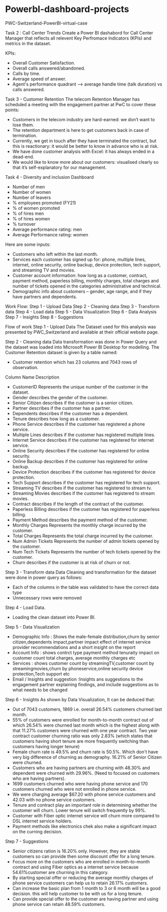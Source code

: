 # PowerbI-dashboard-projects
PWC-Switzerland-PowerBI-virtual-case

Task 2 : Call Center Trends
Create a Power BI dashabord for Call Center Manager that reflects all relevent Key Perfromace Indicators (KPIs) and metrics in the dataset.

KPIs: 
- Overall Customer Satisfaction.
- Overall calls answered/abandoned.
- Calls by time.
- Average speed of answer.
- Agent's performance quadrant --> average handle time (talk duration) vs calls answered.

Task 3 - Customer Retention
The telecom Retention Manager has scheduled a meeting with the engagement partner at PwC to cover these points:

- Customers in the telecom industry are hard-earned: we don’t want to lose them.
- The retention department is here to get customers back in case of termination.
- Currently, we get in touch after they have terminated the contract, but this is reactionary: it would be better to know in advance who is at risk.
- We have done customer analysis with Excel: it has always ended in a dead-end.
- We would like to know more about our customers: visualised clearly so that it’s self-explanatory for our management.
  
Task 4 - Diversity and inclusion Dashboard
- Number of men
- Number of women
- Number of leavers
- % employees promoted (FY21)
- % of women promoted
- % of hires men
- % of hires women
- % turnover 
- Average performance rating: men
- Average Performance rating: women


Here are some inputs:

- Customers who left within the last month.
- Services each customer has signed up for: phone, multiple lines, internet, online security, online backup, device protection, tech support, and streaming TV and movies.
- Customer account information: how long as a customer, contract, payment method, paperless billing, monthly charges, total charges and number of tickets opened in the categories administrative and technical.
- Demographic info about customers – gender, age range, and if they have partners and dependents.
  
Work Flow:
Step 1 - Upload Data
Step 2 - Cleaning data
Step 3 - Transform data
Step 4 - Load data
Step 5 - Data Visualization
Step 6 - Data Analysis
Step 7 - Insights
Step 8 - Suggestions

Flow of work
Step 1 - Upload Data
The Dataset used for this analysis was presented by PWC_Switzerland and available at their official website page.

Step 2 - Cleaning data
Data transformation was done in Power Query and the dataset was loaded into Microsoft Power BI Desktop for modelling. The Customer Retention dataset is given by a table named:
- Customer retention which has 23 columns and 7043 rows of observation.

Column Name	Description
- CustomerID	Represents the unique number of the customer in the dataset.
- Gender	describes the gender of the customer.
- Senior Citizen describes if the customer is a senior citizen.
- Partner	describes if the customer has a partner.
- Dependents describes if the customer has a dependent.
- Tenure describes how long as a customer.
- Phone Service	describes if the customer has registered a phone service.
- Multiple Lines describes if the customer has registered multiple lines.
- Internet Service describes if the customer has registered for internet service.
- Online Security	describes if the customer has registered for online security.
- Online Backup	describes if the customer has registered for online backup.
- Device Protection	describes if the customer has registered for device protection.
- Tech Support describes if the customer has registered for tech support.
- Streaming TV	describes if the customer has registered to stream tv.
- Streaming Movies describes if the customer has registered to stream movies.
- Contract	describes if the length of the contract of the customer.
- Paperless Billing	describes if the customer has registered for paperless billing.
- Payment Method	describes the payment method of the customer.
- Monthly Charges	Represents the monthly charge incurred by the customer.
- Total Charges	Represents the total charge incurred by the customer.
- Num Admin Tickets	Represents the number of admin tickets opened by the customer.
- Num Tech Tickets Represents the number of tech tickets opened by the customer.
- Churn	describes if the customer is at risk of churn or not.
  
Step 3 - Transform data
Data Cleaning and transformation for the dataset were done in power query as follows: 
- Each of the columns in the table was validated to have the correct data type
- Unnecessary rows were removed

Step 4 - Load Data.
- Loading the clean dataset into Power BI.

Step 5 - Data Visualization
- Demographic Info : Shows the male-female distribution,churn by senior citizen,dependents impact,partner impact effect of internet service provider recommendations and a short insight on the report
- Account Info : shows contrct type payment method tenuraity impact on customer count total charges, average monthly charges etc
- Services : shows customer count by streamingTV,customer count by streamingmovies,churn by phoneservice,online security device protection,Tech support etc
- Email / Insights and suggestion :Insights ans suggestions to the engagement partner explaining findings, and include suggestions as to what needs to be changed 

Step 6 - Insights
As shown by Data Visualization, It can be deduced that:
- Out of 7043 customers, 1869 i.e. overall 26.54% customers churned last month.
- 55% of customers were enrolled for month-to-month contract out of which 26.54% were churned last month which is the highest along with that 11.27% customers were churned with one year contract. Two year contract customer churning ratio was only 2.83% (which states that customers having short tenure are more frequently switching than customers having longer tenure)
- Female churn rate is 49.5% and churn rate is 50.5%. Which don't have very big difference of churning as demography.  16.21% of Senior Citizen were churned.
- Customers who are having partners are churning with 48.30% and dependent were churned with 29.96%. (Need to focused on customers who are having partners).
- 1699 customers churned who were having phone service and 170 customers churned who were not enrolled in phone service.
- We were charging average $67.20 with phone service customers and 42.03 with no phone service customers.
- Tenure and contract play an important role in determining whether the customer will churn. Lower tenure will switch frequently by 99%.
- Customer with Fiber optic internet service will churn more compared to DSL internet service holders.
- Payment methods like electronics chek also make a significant impact on the curning decision.

Step 7 - Suggestions
- Senior citizens ration is 16.20% only. However, they are stable customers so can provide then some discount offer for a long tenure.
- Focus more on the customers who are  enrolled in month-to-month contract and using Fiber optics as a internet service because 54.61%customer are churning in this category.
- By starting special offer or reducing the average monthly charges of phone service customers can help us to retain 26.17% customers.
- Can increase the basic plan from 1 month to 3 or 6 month will be a good decision. this will help customer to be with us for a long tenure.
- Can provide special offer to the customer are having partner and using phone service can retain 48.59% customers.

